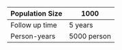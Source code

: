 | Population Size | 1000    |
|-----------------|---------|
| Follow up time  | 5 years |
| Person-years    | 5000 person